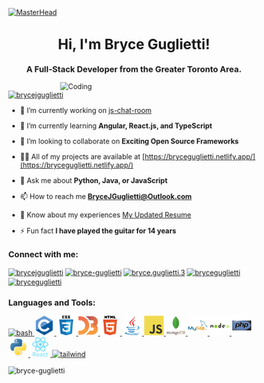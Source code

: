 [![MasterHead](https://mir-s3-cdn-cf.behance.net/project_modules/max_1200/79731568097599.5b50bca477735.jpg)](https://bryceguglietti.netlify.app/)
<h1 align="center">Hi, I'm Bryce Guglietti!</h1>
<h3 align="center">A Full-Stack Developer from the Greater Toronto Area.</h3>
<img align = "right" alt= "Coding" width = "400" src= "https://media.giphy.com/media/qgQUggAC3Pfv687qPC/giphy.gif">

<p align="left"> <a href="https://twitter.com/brycejguglietti" target="blank"><img src="https://img.shields.io/twitter/follow/brycejguglietti?logo=twitter&style=for-the-badge" alt="brycejguglietti" /></a> </p>

- 🔭 I’m currently working on [js-chat-room](https://github.com/bryce-guglietti/js-chat-room)

- 🌱 I’m currently learning **Angular, React.js, and TypeScript**

- 👯 I’m looking to collaborate on **Exciting Open Source Frameworks**

- 👨‍💻 All of my projects are available at [https://bryceguglietti.netlify.app/](https://bryceguglietti.netlify.app/)

- 💬 Ask me about **Python, Java, or JavaScript**

- 📫 How to reach me **BryceJGuglietti@Outlook.com**

- 📄 Know about my experiences [My Updated Resume](https://drive.google.com/file/d/1jXAyr3L-ut_JtQBdGQvR3mYv1S_E4Obz/view?usp=sharing)

- ⚡ Fun fact **I have played the guitar for 14 years**

<h3 align="left">Connect with me:</h3>
<p align="left">
<a href="https://twitter.com/brycejguglietti" target="blank"><img align="center" src="https://raw.githubusercontent.com/rahuldkjain/github-profile-readme-generator/master/src/images/icons/Social/twitter.svg" alt="brycejguglietti" height="30" width="40" /></a>
<a href="https://linkedin.com/in/bryce-guglietti" target="blank"><img align="center" src="https://raw.githubusercontent.com/rahuldkjain/github-profile-readme-generator/master/src/images/icons/Social/linked-in-alt.svg" alt="bryce-guglietti" height="30" width="40" /></a>
<a href="https://fb.com/bryce.guglietti.3" target="blank"><img align="center" src="https://raw.githubusercontent.com/rahuldkjain/github-profile-readme-generator/master/src/images/icons/Social/facebook.svg" alt="bryce.guglietti.3" height="30" width="40" /></a>
<a href="https://instagram.com/bryceguglietti" target="blank"><img align="center" src="https://raw.githubusercontent.com/rahuldkjain/github-profile-readme-generator/master/src/images/icons/Social/instagram.svg" alt="bryceguglietti" height="30" width="40" /></a>
<a href="https://www.leetcode.com/bryceguglietti" target="blank"><img align="center" src="https://raw.githubusercontent.com/rahuldkjain/github-profile-readme-generator/master/src/images/icons/Social/leet-code.svg" alt="bryceguglietti" height="30" width="40" /></a>
</p>

<h3 align="left">Languages and Tools:</h3>
<p align="left"> <a href="https://www.gnu.org/software/bash/" target="_blank" rel="noreferrer"> <img src="https://www.vectorlogo.zone/logos/gnu_bash/gnu_bash-icon.svg" alt="bash" width="40" height="40"/> </a> <a href="https://www.cprogramming.com/" target="_blank" rel="noreferrer"> <img src="https://raw.githubusercontent.com/devicons/devicon/master/icons/c/c-original.svg" alt="c" width="40" height="40"/> </a> <a href="https://www.w3schools.com/css/" target="_blank" rel="noreferrer"> <img src="https://raw.githubusercontent.com/devicons/devicon/master/icons/css3/css3-original-wordmark.svg" alt="css3" width="40" height="40"/> </a> <a href="https://d3js.org/" target="_blank" rel="noreferrer"> <img src="https://raw.githubusercontent.com/devicons/devicon/master/icons/d3js/d3js-original.svg" alt="d3js" width="40" height="40"/> </a> <a href="https://www.w3.org/html/" target="_blank" rel="noreferrer"> <img src="https://raw.githubusercontent.com/devicons/devicon/master/icons/html5/html5-original-wordmark.svg" alt="html5" width="40" height="40"/> </a> <a href="https://www.java.com" target="_blank" rel="noreferrer"> <img src="https://raw.githubusercontent.com/devicons/devicon/master/icons/java/java-original.svg" alt="java" width="40" height="40"/> </a> <a href="https://developer.mozilla.org/en-US/docs/Web/JavaScript" target="_blank" rel="noreferrer"> <img src="https://raw.githubusercontent.com/devicons/devicon/master/icons/javascript/javascript-original.svg" alt="javascript" width="40" height="40"/> </a> <a href="https://www.mongodb.com/" target="_blank" rel="noreferrer"> <img src="https://raw.githubusercontent.com/devicons/devicon/master/icons/mongodb/mongodb-original-wordmark.svg" alt="mongodb" width="40" height="40"/> </a> <a href="https://www.mysql.com/" target="_blank" rel="noreferrer"> <img src="https://raw.githubusercontent.com/devicons/devicon/master/icons/mysql/mysql-original-wordmark.svg" alt="mysql" width="40" height="40"/> </a> <a href="https://nodejs.org" target="_blank" rel="noreferrer"> <img src="https://raw.githubusercontent.com/devicons/devicon/master/icons/nodejs/nodejs-original-wordmark.svg" alt="nodejs" width="40" height="40"/> </a> <a href="https://www.php.net" target="_blank" rel="noreferrer"> <img src="https://raw.githubusercontent.com/devicons/devicon/master/icons/php/php-original.svg" alt="php" width="40" height="40"/> </a> <a href="https://www.python.org" target="_blank" rel="noreferrer"> <img src="https://raw.githubusercontent.com/devicons/devicon/master/icons/python/python-original.svg" alt="python" width="40" height="40"/> </a> <a href="https://reactjs.org/" target="_blank" rel="noreferrer"> <img src="https://raw.githubusercontent.com/devicons/devicon/master/icons/react/react-original-wordmark.svg" alt="react" width="40" height="40"/> </a> <a href="https://tailwindcss.com/" target="_blank" rel="noreferrer"> <img src="https://www.vectorlogo.zone/logos/tailwindcss/tailwindcss-icon.svg" alt="tailwind" width="40" height="40"/> </a> </p>

<p><img align="center" src="https://github-readme-streak-stats.herokuapp.com/?user=bryce-guglietti&" alt="bryce-guglietti" /></p>
